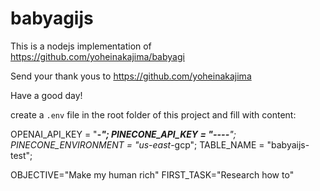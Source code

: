 # babyagijs

This is a nodejs implementation of https://github.com/yoheinakajima/babyagi

Send your thank yous to https://github.com/yoheinakajima

Have a good day!

create a `.env` file in the root folder of this project and fill with content:

OPENAI_API_KEY = "**-*******************************";
PINECONE_API_KEY = "**********-****-****-****-************";
PINECONE_ENVIRONMENT = "us-east*-gcp";
TABLE_NAME = "babyaijs-test";

OBJECTIVE="Make my human rich"
FIRST_TASK="Research how to"
